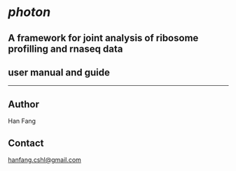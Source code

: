 # *photon* 
## A framework for joint analysis of ribosome profilling and rnaseq data
## user manual and guide

--------

## Author
Han Fang

## Contact
hanfang.cshl@gmail.com
